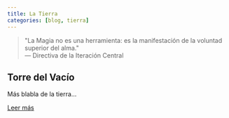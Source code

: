 ```yaml
---
title: La Tierra
categories: [blog, tierra] 
---
```


<blockquote class="tierra-cita">
  "La Magia no es una herramienta: es la manifestación de la voluntad superior del alma."
  <footer class="tierra-cita-footer">— Directiva de la Iteración Central</footer>
</blockquote>

<section class="tierra-section">
  <div class="tierra-posts">
    <article class="tierra-post">
      <h2>Torre del Vacío</h2>
        <p>Más blabla de la tierra...</p>
      <a href="#" class="read-more">Leer más</a>
    </article>
  </div>
</section>
